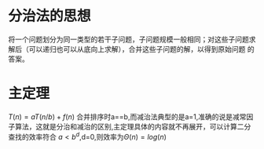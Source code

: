 # 分治法的思想
将一个问题划分为同一类型的若干子问题，子问题规模一般相同；对这些子问题求解后（可以递归也可以从底向上求解），合并这些子问题的解，以得到原始问题
的答案。
# 主定理
$T(n)=aT(n/b)+f(n)$
合并排序时a==b,而减治法典型的是a=1,准确的说是减常因子算法，这就是分治和减治的区别,主定理具体的内容就不再展开，可以计算二分查找的效率符合
$a<b^d$,d=0,则效率为$\Theta(n)=log(n)$
